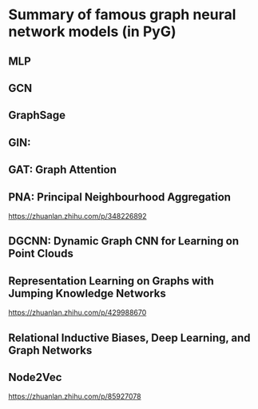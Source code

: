 # Summary of famous graph neural network models (in PyG)

## MLP

## GCN

## GraphSage

## GIN:

## GAT: Graph Attention

## PNA: Principal Neighbourhood Aggregation

https://zhuanlan.zhihu.com/p/348226892

## DGCNN: Dynamic Graph CNN for Learning on Point Clouds

## Representation Learning on Graphs with Jumping Knowledge Networks

https://zhuanlan.zhihu.com/p/429988670

## Relational Inductive Biases, Deep Learning, and Graph Networks


## Node2Vec

https://zhuanlan.zhihu.com/p/85927078